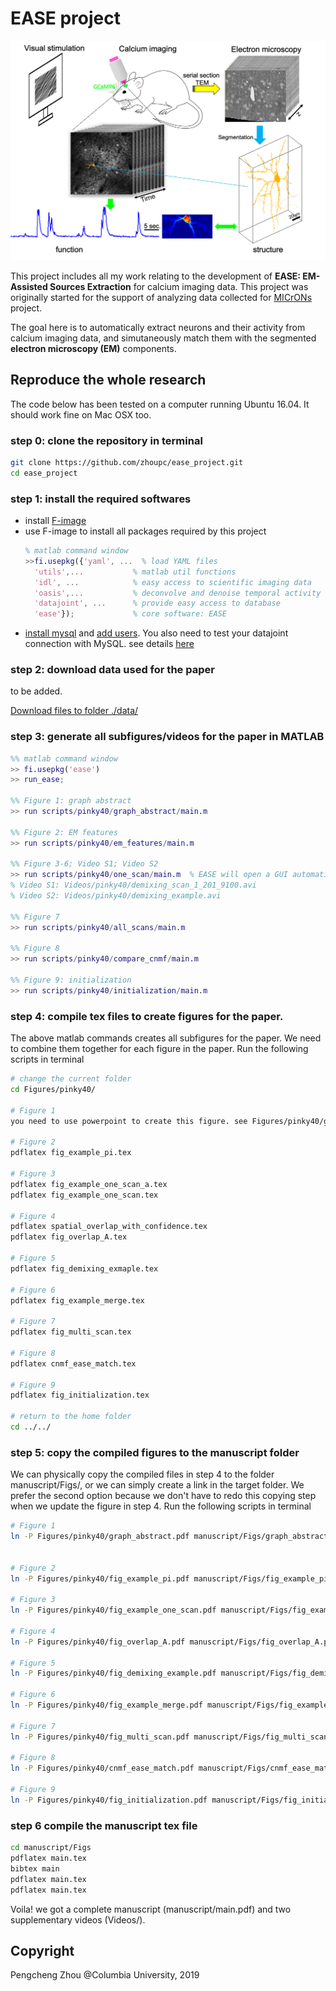# EASE project 

![](Figures/pinky40/graph_abstract.png)

This project includes all my work relating to the development of **EASE: EM-Assisted Sources Extraction** for calcium imaging data. This project was originally started for the support of analyzing data collected for [MICrONs](https://www.iarpa.gov/index.php/research-programs/microns) project. 

The goal here is to automatically extract neurons and their activity from calcium imaging data, and simutaneously match them with the segmented **electron microscopy (EM)** components. 

## Reproduce the whole research
The code below has been tested on a computer running Ubuntu 16.04. It should work fine on Mac OSX too.  
### step 0: clone the repository in terminal 
```bash 
git clone https://github.com/zhoupc/ease_project.git
cd ease_project
```

### step 1: install the required softwares 
* install [F-image](https://github.com/zhoupc/F-image) 
* use F-image to install all packages required by this project 
  ```matlab 
  % matlab command window 
  >>fi.usepkg({'yaml', ...  % load YAML files 
    'utils',...           % matlab util functions 
    'idl', ...            % easy access to scientific imaging data 
    'oasis',...           % deconvolve and denoise temporal activity 
    'datajoint', ...      % provide easy access to database 
    'ease'});             % core software: EASE 
  ```
* [install mysql](https://dev.mysql.com/doc/refman/8.0/en/installing.html) and [add users](https://docs.datajoint.io/matlab/admin/3-accounts.html). You also need to test your datajoint connection with MySQL. see details [here](https://docs.datajoint.io/matlab/admin/Admin.html)

### step 2: download data used for the paper
to be added. 

  [Download files to folder ./data/](https://www.dropbox.com/sh/ajfol2zcmxlahvy/AADL6PYxsyHxT2z9vZPMNyUNa?dl=0)
### step 3: generate all subfigures/videos for the paper in MATLAB 
```matlab 
%% matlab command window 
>> fi.usepkg('ease')
>> run_ease; 

%% Figure 1: graph abstract
>> run scripts/pinky40/graph_abstract/main.m 

%% Figure 2: EM features 
>> run scripts/pinky40/em_features/main.m 

%% Figure 3-6; Video S1; Video S2 
>> run scripts/pinky40/one_scan/main.m  % EASE will open a GUI automatically for you do do some manual intervention. it's mainly about verifying good matches, labeling components as soma or dendrite, find false positives 
% Video S1: Videos/pinky40/demixing_scan_1_201_9100.avi 
% Video S2: Videos/pinky40/demixing_example.avi 

%% Figure 7 
>> run scripts/pinky40/all_scans/main.m 

%% Figure 8 
>> run scripts/pinky40/compare_cnmf/main.m 

%% Figure 9: initialization 
>> run scripts/pinky40/initialization/main.m 
```

### step 4: compile tex files to create figures for the paper. 
The above matlab commands creates all subfigures for the paper. We need to combine them together for each figure in the paper. Run the following scripts in terminal 
```bash 
# change the current folder
cd Figures/pinky40/

# Figure 1
you need to use powerpoint to create this figure. see Figures/pinky40/graph_abstract.pptx.

# Figure 2 
pdflatex fig_example_pi.tex 

# Figure 3 
pdflatex fig_example_one_scan_a.tex
pdflatex fig_example_one_scan.tex 

# Figure 4 
pdflatex spatial_overlap_with_confidence.tex 
pdflatex fig_overlap_A.tex 

# Figure 5 
pdflatex fig_demixing_exmaple.tex 

# Figure 6 
pdflatex fig_example_merge.tex 

# Figure 7 
pdflatex fig_multi_scan.tex 

# Figure 8 
pdflatex cnmf_ease_match.tex 

# Figure 9
pdflatex fig_initialization.tex

# return to the home folder 
cd ../../
```
### step 5: copy the compiled figures to the manuscript folder 
We can physically copy the compiled files in step 4 to the folder manuscript/Figs/, or we can simply create a link in the target folder. We prefer the second option because we don't have to redo this copying step when we update the figure in step 4. Run the following scripts in terminal
```bash 
# Figure 1 
ln -P Figures/pinky40/graph_abstract.pdf manuscript/Figs/graph_abstract.pdf 


# Figure 2 
ln -P Figures/pinky40/fig_example_pi.pdf manuscript/Figs/fig_example_pi.pdf # -P should be deleted on Mac OSX

# Figure 3 
ln -P Figures/pinky40/fig_example_one_scan.pdf manuscript/Figs/fig_example_scan_1.pdf 

# Figure 4 
ln -P Figures/pinky40/fig_overlap_A.pdf manuscript/Figs/fig_overlap_A.pdf 

# Figure 5 
ln -P Figures/pinky40/fig_demixing_example.pdf manuscript/Figs/fig_demixing_example.pdf 

# Figure 6 
ln -P Figures/pinky40/fig_example_merge.pdf manuscript/Figs/fig_example_merge.pdf 

# Figure 7 
ln -P Figures/pinky40/fig_multi_scan.pdf manuscript/Figs/fig_multi_scan.pdf 

# Figure 8 
ln -P Figures/pinky40/cnmf_ease_match.pdf manuscript/Figs/cnmf_ease_match.pdf 

# Figure 9 
ln -P Figures/pinky40/fig_initialization.pdf manuscript/Figs/fig_initialization.pdf 


```

### step 6 compile the manuscript tex file 
```bash 
cd manuscript/Figs 
pdflatex main.tex 
bibtex main 
pdflatex main.tex
pdflatex main.tex
```
Voila! we got a complete manuscript (manuscript/main.pdf) and two supplementary videos (Videos/). 

## Copyright 
Pengcheng Zhou @Columbia University, 2019

